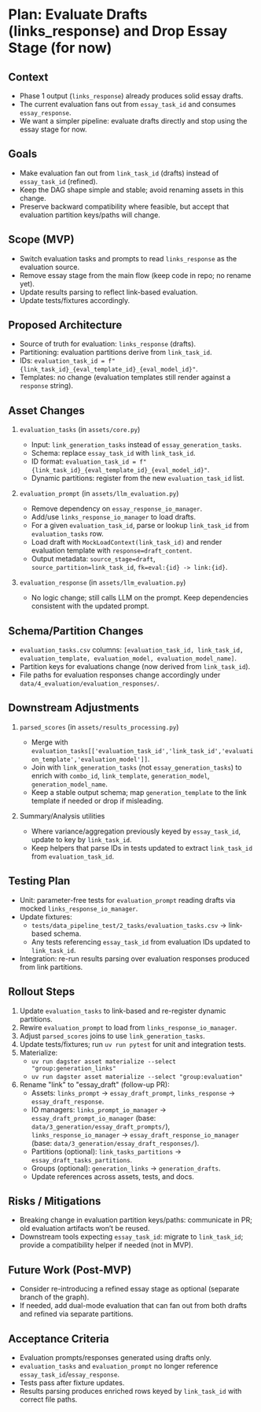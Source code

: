 # Plan: Evaluate Drafts (links_response) and Drop Essay Stage (for now)

## Context
- Phase 1 output (`links_response`) already produces solid essay drafts.
- The current evaluation fans out from `essay_task_id` and consumes `essay_response`.
- We want a simpler pipeline: evaluate drafts directly and stop using the essay stage for now.

## Goals
- Make evaluation fan out from `link_task_id` (drafts) instead of `essay_task_id` (refined).
- Keep the DAG shape simple and stable; avoid renaming assets in this change.
- Preserve backward compatibility where feasible, but accept that evaluation partition keys/paths will change.

## Scope (MVP)
- Switch evaluation tasks and prompts to read `links_response` as the evaluation source.
- Remove essay stage from the main flow (keep code in repo; no rename yet).
- Update results parsing to reflect link-based evaluation.
- Update tests/fixtures accordingly.

## Proposed Architecture
- Source of truth for evaluation: `links_response` (drafts).
- Partitioning: evaluation partitions derive from `link_task_id`.
- IDs: `evaluation_task_id = f"{link_task_id}_{eval_template_id}_{eval_model_id}"`.
- Templates: no change (evaluation templates still render against a `response` string).

## Asset Changes
1) `evaluation_tasks` (in `assets/core.py`)
   - Input: `link_generation_tasks` instead of `essay_generation_tasks`.
   - Schema: replace `essay_task_id` with `link_task_id`.
   - ID format: `evaluation_task_id = f"{link_task_id}_{eval_template_id}_{eval_model_id}"`.
   - Dynamic partitions: register from the new `evaluation_task_id` list.

2) `evaluation_prompt` (in `assets/llm_evaluation.py`)
   - Remove dependency on `essay_response_io_manager`.
   - Add/use `links_response_io_manager` to load drafts.
   - For a given `evaluation_task_id`, parse or lookup `link_task_id` from `evaluation_tasks` row.
   - Load draft with `MockLoadContext(link_task_id)` and render evaluation template with `response=draft_content`.
   - Output metadata: `source_stage=draft`, `source_partition=link_task_id`, `fk=eval:{id} -> link:{id}`.

3) `evaluation_response` (in `assets/llm_evaluation.py`)
   - No logic change; still calls LLM on the prompt. Keep dependencies consistent with the updated prompt.

## Schema/Partition Changes
- `evaluation_tasks.csv` columns: `[evaluation_task_id, link_task_id, evaluation_template, evaluation_model, evaluation_model_name]`.
- Partition keys for evaluations change (now derived from `link_task_id`).
- File paths for evaluation responses change accordingly under `data/4_evaluation/evaluation_responses/`.

## Downstream Adjustments
1) `parsed_scores` (in `assets/results_processing.py`)
   - Merge with `evaluation_tasks[['evaluation_task_id','link_task_id','evaluation_template','evaluation_model']]`.
   - Join with `link_generation_tasks` (not `essay_generation_tasks`) to enrich with `combo_id`, `link_template`, `generation_model`, `generation_model_name`.
   - Keep a stable output schema; map `generation_template` to the link template if needed or drop if misleading.

2) Summary/Analysis utilities
   - Where variance/aggregation previously keyed by `essay_task_id`, update to key by `link_task_id`.
   - Keep helpers that parse IDs in tests updated to extract `link_task_id` from `evaluation_task_id`.

## Testing Plan
- Unit: parameter-free tests for `evaluation_prompt` reading drafts via mocked `links_response_io_manager`.
- Update fixtures:
  - `tests/data_pipeline_test/2_tasks/evaluation_tasks.csv` → link-based schema.
  - Any tests referencing `essay_task_id` from evaluation IDs updated to `link_task_id`.
- Integration: re-run results parsing over evaluation responses produced from link partitions.

## Rollout Steps
1) Update `evaluation_tasks` to link-based and re-register dynamic partitions.
2) Rewire `evaluation_prompt` to load from `links_response_io_manager`.
3) Adjust `parsed_scores` joins to use `link_generation_tasks`.
4) Update tests/fixtures; run `uv run pytest` for unit and integration tests.
5) Materialize: 
   - `uv run dagster asset materialize --select "group:generation_links"`
   - `uv run dagster asset materialize --select "group:evaluation"`
6) Rename "link" to "essay_draft" (follow-up PR):
   - Assets: `links_prompt` → `essay_draft_prompt`, `links_response` → `essay_draft_response`.
   - IO managers: `links_prompt_io_manager` → `essay_draft_prompt_io_manager` (base: `data/3_generation/essay_draft_prompts/`), `links_response_io_manager` → `essay_draft_response_io_manager` (base: `data/3_generation/essay_draft_responses/`).
   - Partitions (optional): `link_tasks_partitions` → `essay_draft_tasks_partitions`.
   - Groups (optional): `generation_links` → `generation_drafts`.
   - Update references across assets, tests, and docs.

## Risks / Mitigations
- Breaking change in evaluation partition keys/paths: communicate in PR; old evaluation artifacts won’t be reused.
- Downstream tools expecting `essay_task_id`: migrate to `link_task_id`; provide a compatibility helper if needed (not in MVP).

## Future Work (Post-MVP)
- Consider re-introducing a refined essay stage as optional (separate branch of the graph).
- If needed, add dual-mode evaluation that can fan out from both drafts and refined via separate partitions.

## Acceptance Criteria
- Evaluation prompts/responses generated using drafts only.
- `evaluation_tasks` and `evaluation_prompt` no longer reference `essay_task_id`/`essay_response`.
- Tests pass after fixture updates.
- Results parsing produces enriched rows keyed by `link_task_id` with correct file paths.
